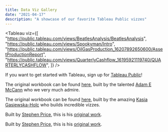 ```yaml
---
title: Data Viz Gallery
date: "2021-04-17"
description: "A showcase of our favorite Tableau Public vizzes"
---
```


<Tableau
   viz={[
     "https://public.tableau.com/views/BeatlesAnalysis/BeatlesAnalysis",
     "https://public.tableau.com/views/Spookyman/Intro",
     "https://public.tableau.com/views/OilGasProduction_16207892650600/AssetProductionReport",
     "https://public.tableau.com/views/QuarterlyCashflow_16195921119740/QUARTERLYCASHFLOW",
   ]}
/>

If you want to get started with Tableau, sign up for [Tableau Public](https://public.tableau.com)!

The original workbook can be found [here](https://public.tableau.com/profile/adam.e.mccann#!/vizhome/BeatlesAnalysis/BeatlesAnalysis), built by the talented [Adam E McCann](https://public.tableau.com/profile/adam.e.mccann#!/) who we very much admire.

The original workbook can be found [here](https://public.tableau.com/profile/kasia.gasiewska.holc#!/vizhome/Spookyman/Intro), built by the amazing [Kasia Gasiewska-Holc](https://public.tableau.com/profile/kasia.gasiewska.holc#!/) who builds incredible vizzes.

Built by [Stephen Price](https://public.tableau.com/profile/stprice#!/), this is his [original work](https://public.tableau.com/profile/stprice#!/vizhome/OilGasProductionwmobilelayouts/WellReport).

Built by [Stephen Price](https://public.tableau.com/profile/stprice#!/), this is his [original work](https://public.tableau.com/profile/stprice#!/vizhome/QuarterlyCashflow/QUARTERLYCASHFLOW).
